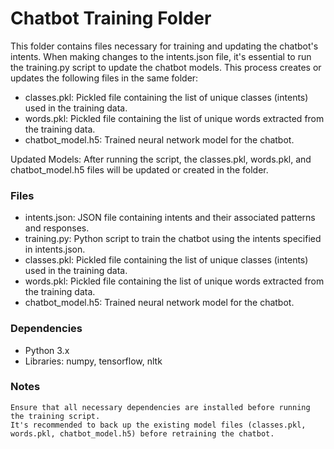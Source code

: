 # Chatbot Training Folder

This folder contains files necessary for training and updating the chatbot's intents. When making changes to the intents.json file, it's essential to run the training.py script to update the chatbot models. This process creates or updates the following files in the same folder:

* classes.pkl: Pickled file containing the list of unique classes (intents) used in the training data.
* words.pkl: Pickled file containing the list of unique words extracted from the training data.
* chatbot_model.h5: Trained neural network model for the chatbot.


Updated Models: After running the script, the classes.pkl, words.pkl, and chatbot_model.h5 files will be updated or created in the folder.

### Files

* intents.json: JSON file containing intents and their associated patterns and responses.
* training.py: Python script to train the chatbot using the intents specified in intents.json.
* classes.pkl: Pickled file containing the list of unique classes (intents) used in the training data.
* words.pkl: Pickled file containing the list of unique words extracted from the training data.
* chatbot_model.h5: Trained neural network model for the chatbot.

### Dependencies

* Python 3.x
* Libraries: numpy, tensorflow, nltk

### Notes

    Ensure that all necessary dependencies are installed before running the training script.
    It's recommended to back up the existing model files (classes.pkl, words.pkl, chatbot_model.h5) before retraining the chatbot.